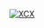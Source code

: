 [![XCX](https://raw.githubusercontent.com/sarathlalup/Penetration-Testing/master/Screenshot_2020-02-03%20Internal%20External%20Network%20Penetration%20Testing%20Paladion.png?token=ANOTXTDNAJ44G32QIPA3NFS6G7BXG "XCX")](https://raw.githubusercontent.com/sarathlalup/Penetration-Testing/master/Screenshot_2020-02-03%20Internal%20External%20Network%20Penetration%20Testing%20Paladion.png?token=ANOTXTDNAJ44G32QIPA3NFS6G7BXG "XCX")
